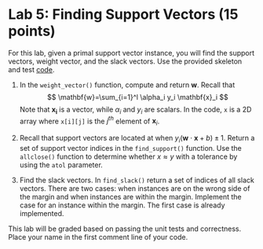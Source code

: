 # Lab 5: Finding Support Vectors (15 points)

For this lab, given a primal support vector instance, you will find the support vectors, weight vector, and the slack vectors.  Use the provided skeleton and test [code](https://github.com/acgrissom/courses/tree/master/2022-ml/labs/code).

1. In the `weight_vector()` function, compute and return $\mathbf{w}$.
   Recall that
   $$
   \mathbf{w}=\sum_{i=1}^l \alpha_i y_i \mathbf{x}_i
   $$
   Note that $\mathbf{x_i}$ is a vector, while $\alpha_i$ and $y_i$ are scalars.  In the code, `x` is a 2D array where `x[i][j]` is the $j^{th}$ element of $\mathbf{x}_i$.

2. Recall that support vectors are located at when $y_i(\mathbf{w}\cdot\mathbf{x}+b) \pm 1$.  Return a set of support vector indices in the `find_support()` function.  Use the `allclose()` function to determine whether $x\approx y$ with a tolerance by using the `atol` parameter.

3. Find the slack vectors. In `find_slack()` return a set of indices of all slack vectors.  There are two cases: when instances are on the wrong side of the margin and when instances are within the margin.  Implement the case for an instance within the margin.  The first case is already implemented.

This lab will be graded based on passing the unit tests and correctness.  Place your name in the first comment line of your code.